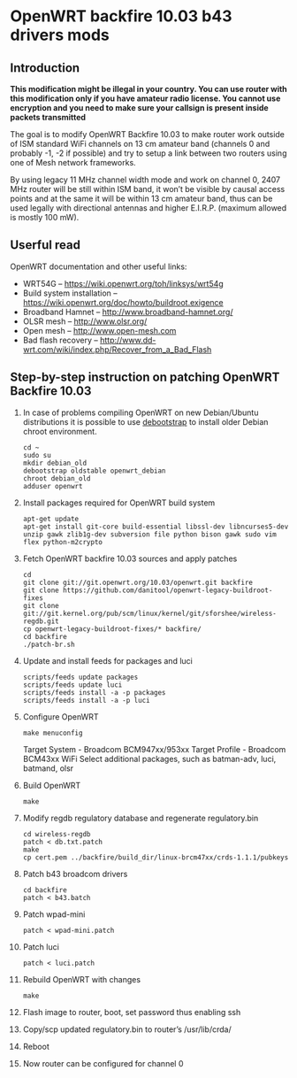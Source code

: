 # OpenWRT backfire 10.03 b43 drivers mods

## Introduction
**This modification might be illegal in your country. You can use
router with this modification only if you have amateur radio license. You
cannot use encryption and you need to make sure your callsign is present 
inside packets transmitted**

The goal is to modify OpenWRT Backfire 10.03 to make router work outside of 
ISM standard WiFi channels on 13 cm amateur band (channels 0 and probably
-1, -2 if possible) and try to setup a link between two routers using one of 
Mesh network frameworks.

By using legacy 11 MHz channel width mode and work on channel 0, 2407 MHz 
router will be still within ISM band, it won’t be visible by causal access 
points and at the same it will be within 13 cm amateur band, thus can be used 
legally with directional antennas and higher E.I.R.P. (maximum allowed is mostly 100 mW).

## Userful read
OpenWRT documentation and other useful links:

* WRT54G – <https://wiki.openwrt.org/toh/linksys/wrt54g>
* Build system installation – <https://wiki.openwrt.org/doc/howto/buildroot.exigence>
* Broadband Hamnet – <http://www.broadband-hamnet.org/>
* OLSR mesh – <http://www.olsr.org/>
* Open mesh – <http://www.open-mesh.com>
* Bad flash recovery – <http://www.dd-wrt.com/wiki/index.php/Recover_from_a_Bad_Flash>

## Step-by-step instruction on patching OpenWRT Backfire 10.03

1. In case of problems compiling OpenWRT on new Debian/Ubuntu distributions it is possible to use [debootstrap](https://wiki.debian.org/Debootstrap) to install older Debian chroot environment.
    ```
    cd ~
    sudo su
    mkdir debian_old
    debootstrap oldstable openwrt_debian
    chroot debian_old
    adduser openwrt
    ```

2. Install packages required for OpenWRT build system
    ```
    apt-get update
    apt-get install git-core build-essential libssl-dev libncurses5-dev unzip gawk zlib1g-dev subversion file python bison gawk sudo vim flex python-m2crypto
    ```

3. Fetch OpenWRT backfire 10.03 sources and apply patches
    ```
    cd
    git clone git://git.openwrt.org/10.03/openwrt.git backfire
    git clone https://github.com/danitool/openwrt-legacy-buildroot-fixes
    git clone git://git.kernel.org/pub/scm/linux/kernel/git/sforshee/wireless-regdb.git
    cp openwrt-legacy-buildroot-fixes/* backfire/
    cd backfire
    ./patch-br.sh
    ```

4. Update and install feeds for packages and luci
    ```
    scripts/feeds update packages
    scripts/feeds update luci
    scripts/feeds install -a -p packages
    scripts/feeds install -a -p luci
    ```

5. Configure OpenWRT
    ```
    make menuconfig
    ```
    Target System - Broadcom BCM947xx/953xx
    Target Profile - Broadcom BCM43xx WiFi
    Select additional packages, such as batman-adv, luci, batmand, olsr

6. Build OpenWRT
    ```
    make
    ```

7. Modify regdb regulatory database and regenerate regulatory.bin
    ```
    cd wireless-regdb
    patch < db.txt.patch
    make
    cp cert.pem ../backfire/build_dir/linux-brcm47xx/crds-1.1.1/pubkeys
    ```

8. Patch b43 broadcom drivers
    ```
    cd backfire
    patch < b43.batch
    ```

9. Patch wpad-mini
    ```
    patch < wpad-mini.patch
    ```

10. Patch luci
    ```
    patch < luci.patch
    ```

11. Rebuild OpenWRT with changes
    ```
    make
    ```

12. Flash image to router, boot, set password thus enabling ssh

13. Copy/scp updated regulatory.bin to router’s /usr/lib/crda/

14. Reboot

15. Now router can be configured for channel 0

